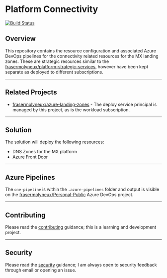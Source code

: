 # Platform Connectivity

[![Build Status](https://dev.azure.com/frasermolyneux/Personal-Public/_apis/build/status/platform-connectivity.OnePipeline?repoName=frasermolyneux%2Fplatform-connectivity&branchName=main)](https://dev.azure.com/frasermolyneux/Personal-Public/_build/latest?definitionId=173&repoName=frasermolyneux%2Fplatform-connectivity&branchName=main)

## Overview

This repository contains the resource configuration and associated Azure DevOps pipelines for the connectivity related resources for the MX landing zones. These are strategic resources similar to the [frasermolyneux/platform-strategic-services](https://github.com/frasermolyneux/platform-strategic-services), however have been kept separate as deployed to different subscriptions.

---

## Related Projects

* [frasermolyneux/azure-landing-zones](https://github.com/frasermolyneux/azure-landing-zones) - The deploy service principal is managed by this project, as is the workload subscription.

---

## Solution

The solution will deploy the following resources:

* DNS Zones for the MX platform
* Azure Front Door

---

## Azure Pipelines

The `one-pipeline` is within the `.azure-pipelines` folder and output is visible on the [frasermolyneux/Personal-Public](https://dev.azure.com/frasermolyneux/Personal-Public/_build?definitionId=173) Azure DevOps project.

---

## Contributing

Please read the [contributing](CONTRIBUTING.md) guidance; this is a learning and development project.

---

## Security

Please read the [security](SECURITY.md) guidance; I am always open to security feedback through email or opening an issue.

